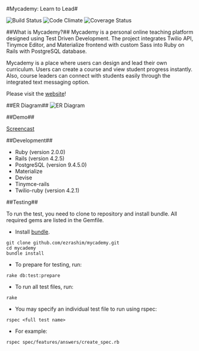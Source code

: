 #Mycademy: Learn to Lead#

![Build Status](https://codeship.com/projects/b2531260-9965-0133-f25f-2e043ba8a616/status?branch=master)
![Code Climate](https://codeclimate.com/github/ezrashim/mycademy.png)
![Coverage Status](https://coveralls.io/repos/ezrashim/mycademy/badge.png)


##What is Mycademy?##
Mycademy is a personal online teaching platform designed using Test Driven Development. The project integrates Twilio API, Tinymce Editor, and Materialize frontend with custom Sass into Ruby on Rails with PostgreSQL database.

Mycademy is a place where users can design and lead their own curriculum. Users can create a course and view student progress instantly. Also, course leaders can connect with students easily through the integrated text messaging option.

Please visit the [website](https://mycademy.herokuapp.com/)!

##ER Diagram##
![ER Diagram](docs/mycademy_er_diagram.png)

##Demo##

[Screencast](https://vimeo.com/156280156)

##Development##
- Ruby (version 2.0.0)
- Rails (version 4.2.5)
- PostgreSQL (version 9.4.5.0)
- Materialize
- Devise
- Tinymce-rails
- Twilio-ruby (version 4.2.1)

##Testing##

To run the test, you need to clone to repository and install bundle. All required gems are listed in the Gemfile.

- Install [bundle](http://bundler.io/).
```
git clone github.com/ezrashim/mycademy.git
cd mycademy
bundle install
```

- To prepare for testing, run:
```
rake db:test:prepare
```

- To run all test files, run:
```
rake
```

- You may specify an individual test file to run using rspec:
```
rspec <full test name>
```

- For example:
```
rspec spec/features/answers/create_spec.rb
```

